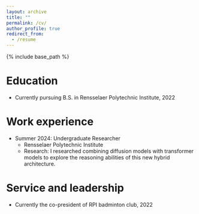 ```yaml
---
layout: archive
title: ""
permalink: /cv/
author_profile: true
redirect_from:
  - /resume
---
```


{% include base_path %}

Education
======
* Currently pursuing B.S. in Rensselaer Polytechnic Institute, 2022

Work experience
======
* Summer 2024: Undergraduate Researcher
  * Rensselaer Polytechnic Institute
  * Research: I researched combining diffusion models with transformer models to
              explore the reasoning abilities of this new hybrid architecture.
  
Service and leadership
======
* Currently the co-president of RPI badminton club, 2022
